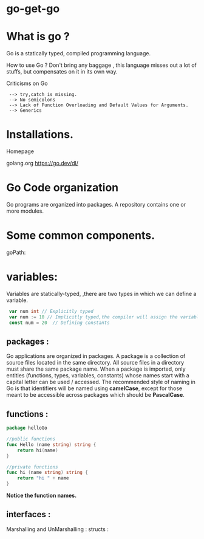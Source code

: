 # go-get-go

# What is go ?
Go is a statically typed, compiled programming language.

   How to use Go ? 
   Don't bring any baggage , this language misses out a lot of stuffs, but compensates on it in its own way.
   
   Criticisms on Go
   
   
     --> try,catch is missing.
     --> No semicolons
     --> Lack of Function Overloading and Default Values for Arguments.
     --> Generics

# Installations.
Homepage

golang.org
https://go.dev/dl/


# Go Code organization
Go programs are organized into packages.
A repository contains one or more modules. 

# Some common components.
goPath:

# variables:
  Variables are statically-typed, ,there are two types in which we can define a variable.
  ```go
   var num int // Explicitly typed
   var num := 10 // Implicitly typed,the compiler will assign the variable type to match the type of the initializer.
   const num = 20  // Defining constants
  ``` 
## packages : 
  Go applications are organized in packages. A package is a collection of source files located in the same directory. All source files in a directory must share the same package name. When a package is imported, only entities (functions, types, variables, constants) whose names start with a capital letter can be used / accessed. The recommended style of naming in Go is that identifiers will be named using **camelCase**, except for those meant to be accessible across packages which should be **PascalCase**.
  
## functions :
```go
package helloGo

//public functions
func Hello (name string) string {
    return hi(name)
}

//private functions
func hi (name string) string {
    return "hi " + name
}
```
**Notice the function names.**

## interfaces :

Marshalling and UnMarshalling :
structs :
